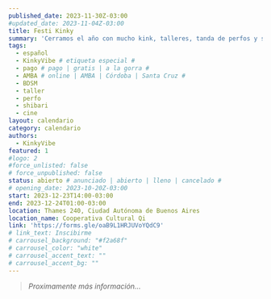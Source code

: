 ```yaml
---
published_date: 2023-11-30Z-03:00
#updated_date: 2023-11-04Z-03:00
title: Festi Kinky
summary: 'Cerramos el año con mucho kink, talleres, tanda de perfos y sesiones en vivo, jam de shibari y proyecciones'
tags:
  - español
  - KinkyVibe # etiqueta especial #
  - pago # pago | gratis | a la gorra #
  - AMBA # online | AMBA | Córdoba | Santa Cruz #
  - BDSM
  - taller
  - perfo
  - shibari
  - cine
layout: calendario
category: calendario
authors:
  - KinkyVibe
featured: 1
#logo: 2
#force_unlisted: false
# force_unpublished: false
status: abierto # anunciado | abierto | lleno | cancelado #
# opening_date: 2023-10-20Z-03:00
start: 2023-12-23T14:00-03:00
end: 2023-12-24T01:00-03:00
location: Thames 240, Ciudad Autónoma de Buenos Aires
location_name: Cooperativa Cultural Qi
link: 'https://forms.gle/oaB9L1HRJUVoYQdC9'
# link_text: Inscibirme
# carrousel_background: "#f2a68f"
# carrousel_color: "white"
# carrousel_accent_text: ""
# carrousel_accent_bg: ""
---
```


> _Proximamente más información..._
